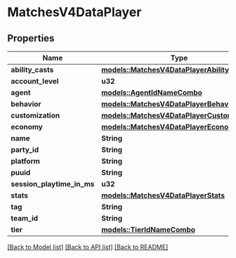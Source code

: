 # MatchesV4DataPlayer

## Properties

Name | Type | Description | Notes
------------ | ------------- | ------------- | -------------
**ability_casts** | [**models::MatchesV4DataPlayerAbilityCasts**](MatchesV4DataPlayerAbilityCasts.md) |  | 
**account_level** | **u32** |  | 
**agent** | [**models::AgentIdNameCombo**](AgentIdNameCombo.md) |  | 
**behavior** | [**models::MatchesV4DataPlayerBehavior**](MatchesV4DataPlayerBehavior.md) |  | 
**customization** | [**models::MatchesV4DataPlayerCustomization**](MatchesV4DataPlayerCustomization.md) |  | 
**economy** | [**models::MatchesV4DataPlayerEconomy**](MatchesV4DataPlayerEconomy.md) |  | 
**name** | **String** |  | 
**party_id** | **String** |  | 
**platform** | **String** |  | 
**puuid** | **String** |  | 
**session_playtime_in_ms** | **u32** |  | 
**stats** | [**models::MatchesV4DataPlayerStats**](MatchesV4DataPlayerStats.md) |  | 
**tag** | **String** |  | 
**team_id** | **String** |  | 
**tier** | [**models::TierIdNameCombo**](TierIdNameCombo.md) |  | 

[[Back to Model list]](../README.md#documentation-for-models) [[Back to API list]](../README.md#documentation-for-api-endpoints) [[Back to README]](../README.md)


